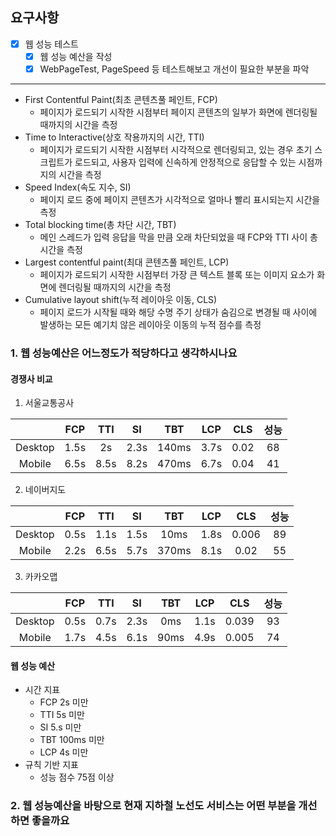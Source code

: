## 요구사항
- [x] 웹 성능 테스트
  - [x] 웹 성능 예산을 작성
  - [x] WebPageTest, PageSpeed 등 테스트해보고 개선이 필요한 부분을 파악

---
- First Contentful Paint(최초 콘텐츠풀 페인트, FCP)
  - 페이지가 로드되기 시작한 시점부터 페이지 콘텐츠의 일부가 화면에 렌더링될 때까지의 시간을 측정
- Time to Interactive(상호 작용까지의 시간, TTI)
  - 페이지가 로드되기 시작한 시점부터 시각적으로 렌더링되고, 있는 경우 초기 스크립트가 로드되고, 사용자 입력에 신속하게 안정적으로 응답할 수 있는 시점까지의 시간을 측정
- Speed Index(속도 지수, SI)
  - 페이지 로드 중에 페이지 콘텐츠가 시각적으로 얼마나 빨리 표시되는지 시간을 측정
- Total blocking time(총 차단 시간, TBT)
  - 메인 스레드가 입력 응답을 막을 만큼 오래 차단되었을 때 FCP와 TTI 사이 총 시간을 측정
- Largest contentful paint(최대 콘텐츠풀 페인트, LCP)
  - 페이지가 로드되기 시작한 시점부터 가장 큰 텍스트 블록 또는 이미지 요소가 화면에 렌더링될 때까지의 시간을 측정
- Cumulative layout shift(누적 레이아웃 이동, CLS)
  - 페이지 로드가 시작될 때와 해당 수명 주기 상태가 숨김으로 변경될 때 사이에 발생하는 모든 예기치 않은 레이아웃 이동의 누적 점수를 측정

### 1. 웹 성능예산은 어느정도가 적당하다고 생각하시나요
#### 경쟁사 비교
1. 서울교통공사

|  | FCP  | TTI  |  SI  |  TBT  | LCP  | CLS  | 성능  |
|:---:|:----:|:----:|:----:|:-----:|:----:|:----:|:---:|
|Desktop| 1.5s |  2s  | 2.3s | 140ms | 3.7s | 0.02 | 68  |
|Mobile| 6.5s | 8.5s | 8.2s | 470ms | 6.7s | 0.04 | 41 |

2. 네이버지도

|  | FCP  | TTI  |  SI  |  TBT  | LCP  |  CLS  | 성능  |
|:---:|:----:|:----:|:----:|:-----:|:----:|:-----:|:---:|
|Desktop| 0.5s | 1.1s | 1.5s | 10ms  | 1.8s | 0.006 | 89  |
|Mobile| 2.2s | 6.5s | 5.7s | 370ms | 8.1s | 0.02  | 55  |

3. 카카오맵

|  | FCP  | TTI  |  SI  | TBT  | LCP  |  CLS  | 성능  |
|:---:|:----:|:----:|:----:|:----:|:----:|:-----:|:---:|
|Desktop| 0.5s | 0.7s | 2.3s | 0ms  | 1.1s | 0.039 | 93  |
|Mobile| 1.7s | 4.5s | 6.1s | 90ms | 4.9s | 0.005 | 74  |

#### 웹 성능 예산
- 시간 지표
  - FCP 2s 미만
  - TTI 5s 미만
  - SI 5.s 미만
  - TBT 100ms 미만
  - LCP 4s 미만
- 규칙 기반 지표
  - 성능 점수 75점 이상

### 2. 웹 성능예산을 바탕으로 현재 지하철 노선도 서비스는 어떤 부분을 개선하면 좋을까요